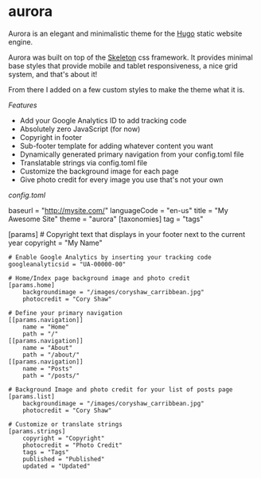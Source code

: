 # aurora
Aurora is an elegant and minimalistic theme for the [Hugo](http://gohugo.io) static website engine.

Aurora was built on top of the [Skeleton](http://getskeleton.com/) css framework. It provides minimal base styles that provide mobile and tablet responsiveness, a nice grid system, and that's about it!

From there I added on a few custom styles to make the theme what it is.

*Features*

- Add your Google Analytics ID to add tracking code
- Absolutely zero JavaScript (for now)
- Copyright in footer
- Sub-footer template for adding whatever content you want
- Dynamically generated primary navigation from your config.toml file
- Translatable strings via config.toml file
- Customize the background image for each page
- Give photo credit for every image you use that's not your own

*config.toml*

baseurl = "http://mysite.com/"
languageCode = "en-us"
title = "My Awesome Site"
theme = "aurora"
[taxonomies]
	tag = "tags"

[params]
	# Copyright text that displays in your footer next to the current year
	copyright = "My Name"

	# Enable Google Analytics by inserting your tracking code
	googleanalyticsid = "UA-00000-00"

	# Home/Index page background image and photo credit
	[params.home]
		backgroundimage = "/images/coryshaw_carribbean.jpg"
		photocredit = "Cory Shaw"

	# Define your primary navigation
	[[params.navigation]]
		name = "Home"
		path = "/"
	[[params.navigation]]
		name = "About"
		path = "/about/"
	[[params.navigation]]
		name = "Posts"
		path = "/posts/"

	# Background Image and photo credit for your list of posts page
	[params.list]
		backgroundimage = "/images/coryshaw_carribbean.jpg"
		photocredit = "Cory Shaw"

	# Customize or translate strings
	[params.strings]
		copyright = "Copyright"
		photocredit = "Photo Credit"
		tags = "Tags"
		published = "Published"
		updated = "Updated"
